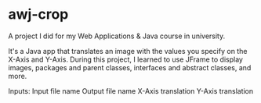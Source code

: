 # awj-crop

A project I did for my Web Applications & Java course in university.

It's a Java app that translates an image with the values you specify on the X-Axis and Y-Axis.
During this project, I learned to use JFrame to display images, packages and parent classes, interfaces and abstract classes, and more.

Inputs: 
Input file name
Output file name
X-Axis translation
Y-Axis translation
